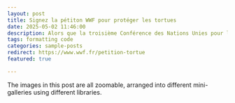 ```yaml
---
layout: post
title: Signez la pétiton WWF pour protéger les tortues
date: 2025-05-02 11:46:00
description: Alors que la troisième Conférence des Nations Unies pour l'Océan débutera à Nice dans quelques jours, le WWF a hier publié une pétition appelant à protéger les tortues marines.
tags: formatting code
categories: sample-posts
redirect: https://www.wwf.fr/petition-tortue
featured: true

---
```


The images in this post are all zoomable, arranged into different mini-galleries using different libraries.

